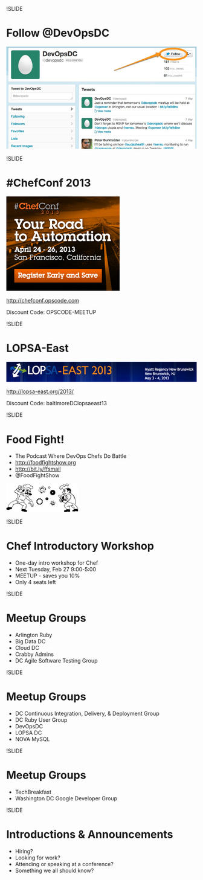 !SLIDE
# Follow @DevOpsDC #
![@devopsdc](../images/devopsdc_on_twitter.jpg)

!SLIDE
# #ChefConf 2013

![#ChefConf 2013](../images/chefconf.jpg)

http://chefconf.opscode.com

Discount Code:  OPSCODE-MEETUP

!SLIDE
# LOPSA-East
![LOPSA-East](../images/LOPSA-East.jpg)

http://lopsa-east.org/2013/

Discount Code:  baltimoreDClopsaeast13

!SLIDE
# Food Fight! #

* The Podcast Where DevOps Chefs Do Battle
* http://foodfightshow.org
* http://bit.ly/ffsmail
* @FoodFightShow

![Foodfight Show](../images/foodfight_bw.png)

!SLIDE
# Chef Introductory Workshop

* One-day intro workshop for Chef
* Next Tuesday, Feb 27 9:00-5:00
* MEETUP - saves you 10%
* Only 4 seats left

!SLIDE
# Meetup Groups

* Arlington Ruby
* Big Data DC
* Cloud DC
* Crabby Admins
* DC Agile Software Testing Group

!SLIDE
# Meetup Groups

* DC Continuous Integration, Delivery, & Deployment Group
* DC Ruby User Group
* DevOpsDC
* LOPSA DC
* NOVA MySQL

!SLIDE
# Meetup Groups

* TechBreakfast
* Washington DC Google Developer Group

!SLIDE
# Introductions & Announcements #

* Hiring?
* Looking for work?
* Attending or speaking at a conference?
* Something we all should know?
